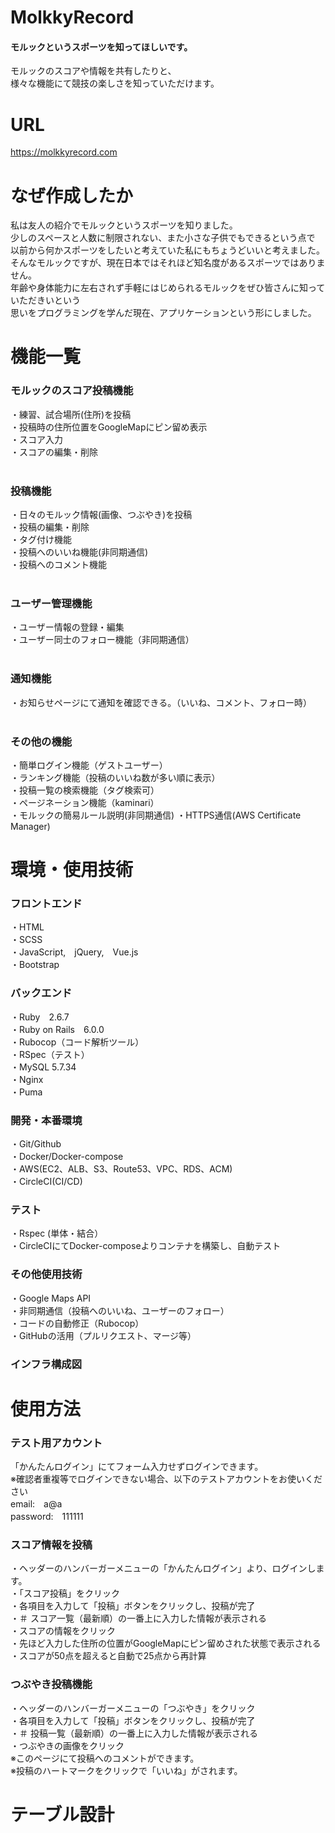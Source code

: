 # MolkkyRecord
#### モルックというスポーツを知ってほしいです。
モルックのスコアや情報を共有したりと、<br>
様々な機能にて競技の楽しさを知っていただけます。<br>

# URL
https://molkkyrecord.com<br>

# なぜ作成したか
私は友人の紹介でモルックというスポーツを知りました。<br>
少しのスペースと人数に制限されない、また小さな子供でもできるという点で<br>
以前から何かスポーツをしたいと考えていた私にもちょうどいいと考えました。<br>
そんなモルックですが、現在日本ではそれほど知名度があるスポーツではありません。<br>
年齢や身体能力に左右されず手軽にはじめられるモルックをぜひ皆さんに知っていただきいという<br>
思いをプログラミングを学んだ現在、アプリケーションという形にしました。<br>

# 機能一覧
### モルックのスコア投稿機能
・練習、試合場所(住所)を投稿<br>
・投稿時の住所位置をGoogleMapにピン留め表示<br>
・スコア入力<br>
・スコアの編集・削除<br>
<br>
### 投稿機能
・日々のモルック情報(画像、つぶやき)を投稿<br>
・投稿の編集・削除<br>
・タグ付け機能<br>
・投稿へのいいね機能(非同期通信)<br>
・投稿へのコメント機能<br>
<br>
### ユーザー管理機能
・ユーザー情報の登録・編集<br>
・ユーザー同士のフォロー機能（非同期通信）<br>
<br>
### 通知機能
・お知らせページにて通知を確認できる。（いいね、コメント、フォロー時）<br>
<br>
### その他の機能
・簡単ログイン機能（ゲストユーザー）<br>
・ランキング機能（投稿のいいね数が多い順に表示）<br>
・投稿一覧の検索機能（タグ検索可）<br>
・ページネーション機能（kaminari）<br>
・モルックの簡易ルール説明(非同期通信)
・HTTPS通信(AWS Certificate Manager)<br>

# 環境・使用技術
### フロントエンド
・HTML<br>
・SCSS<br>
・JavaScript,　jQuery,　Vue.js<br>
・Bootstrap<br>

### バックエンド
・Ruby　2.6.7<br>
・Ruby on Rails　6.0.0<br>
・Rubocop（コード解析ツール）<br>
・RSpec（テスト）<br>
・MySQL 5.7.34<br>
・Nginx<br>
・Puma<br>

### 開発・本番環境
・Git/Github<br>
・Docker/Docker-compose<br>
・AWS(EC2、ALB、S3、Route53、VPC、RDS、ACM)<br>
・CircleCI(CI/CD)<br>

### テスト
・Rspec (単体・結合）<br>
・CircleCIにてDocker-composeよりコンテナを構築し、自動テスト<br>

### その他使用技術
・Google Maps API<br>
・非同期通信（投稿へのいいね、ユーザーのフォロー）<br>
・コードの自動修正（Rubocop）<br>
・GitHubの活用（プルリクエスト、マージ等）<br>

### インフラ構成図

# 使用方法

### テスト用アカウント
「かんたんログイン」にてフォーム入力せずログインできます。<br>
※確認者重複等でログインできない場合、以下のテストアカウントをお使いください<br>
email:　a@a<br>
password:　111111<br>

### スコア情報を投稿
・ヘッダーのハンバーガーメニューの「かんたんログイン」より、ログインします。<br>
・「スコア投稿」をクリック<br>
・各項目を入力して「投稿」ボタンをクリックし、投稿が完了<br>
・＃ スコア一覧（最新順）の一番上に入力した情報が表示される<br>
・スコアの情報をクリック<br>
・先ほど入力した住所の位置がGoogleMapにピン留めされた状態で表示される<br>
・スコアが50点を超えると自動で25点から再計算<br>

### つぶやき投稿機能
・ヘッダーのハンバーガーメニューの「つぶやき」をクリック<br>
・各項目を入力して「投稿」ボタンをクリックし、投稿が完了<br>
・＃ 投稿一覧（最新順）の一番上に入力した情報が表示される<br>
・つぶやきの画像をクリック<br>
※このページにて投稿へのコメントができます。<br>
※投稿のハートマークをクリックで「いいね」がされます。<br>

# テーブル設計
